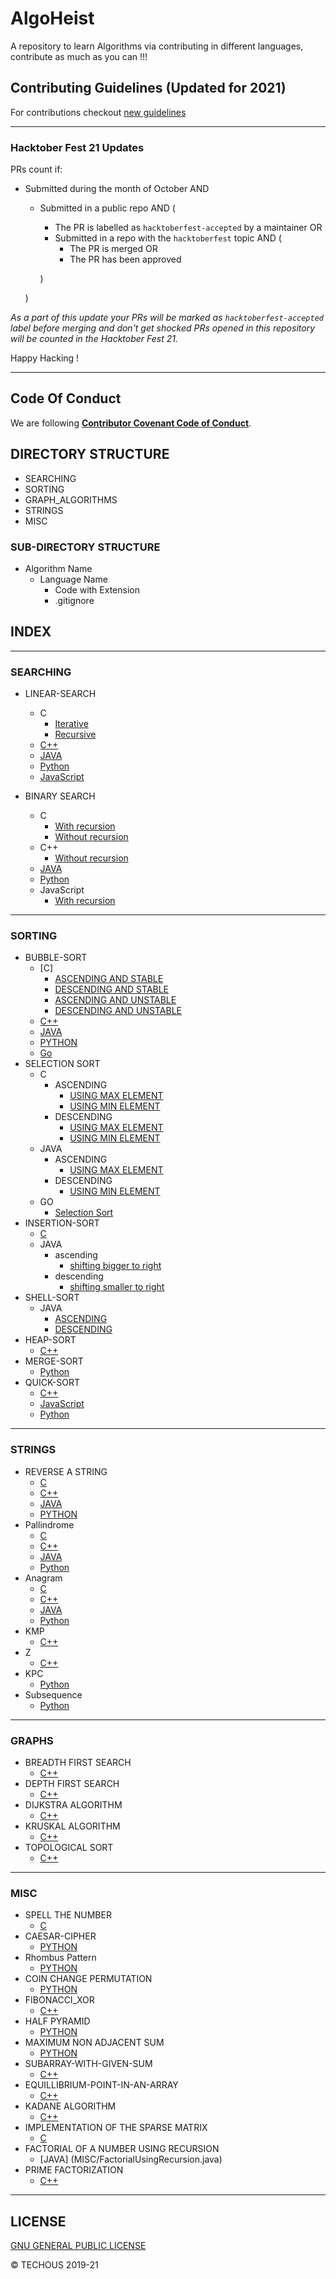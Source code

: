 # AlgoHeist

A repository to learn Algorithms via contributing in different languages, contribute as much as you can !!!

## Contributing Guidelines (Updated for 2021)

For contributions checkout [new guidelines](CONTRIBUTING.md)

***

### **Hacktober Fest 21 Updates**

PRs count if:

* Submitted during the month of October AND
  * Submitted in a public repo AND (
    * The PR is labelled as `hacktoberfest-accepted` by a maintainer
    OR
    * Submitted in a repo with the `hacktoberfest` topic AND (
      * The PR is merged
      OR
      * The PR has been approved

    )

  )

*As a part of this update your PRs will be marked as `hacktoberfest-accepted` label before merging and don't get shocked PRs opened in this repository will be counted in the Hacktober Fest 21.*

Happy Hacking !

***

## Code Of Conduct

We are following [**Contributor Covenant Code of Conduct**](.github/CODE_OF_CONDUCT.md).

## DIRECTORY STRUCTURE

* SEARCHING
* SORTING
* GRAPH_ALGORITHMS
* STRINGS
* MISC

### SUB-DIRECTORY STRUCTURE

* Algorithm Name
  * Language Name
    * Code with Extension
    * .gitignore

## INDEX

***

### SEARCHING

* LINEAR-SEARCH
  * C
    * [Iterative](SEARCHING/LINEAR-SEARCH/C/LinearSearch.c)
    * [Recursive](SEARCHING/LINEAR-SEARCH/C/recurLinearSearch.c)
  * [C++](SEARCHING/LINEAR-SEARCH/C++/linearSearch.cpp)
  * [JAVA](SEARCHING/LINEAR-SEARCH/JAVA/linearSearch.java)
  * [Python](SEARCHING/LINEAR-SEARCH/Python/linearSearch.py)
  * [JavaScript](SEARCHING/LINEAR-SEARCH/JS/LinearSearch.js)

* BINARY SEARCH
  * C
    * [With recursion](SEARCHING/BINARY-SEARCH/C/binarySearch.c)
    * [Without recursion](SEARCHING/BINARY-SEARCH/C/binarysearch.c)
  * C++
    * [Without recursion](SEARCHING/BINARY-SEARCH/C++/BinarySearch.cpp)
  * [JAVA](SEARCHING/BINARY-SEARCH/JAVA/BinarySearch.java)
  * [Python](SEARCHING/BINARY-SEARCH/Python/binarySearch.py)
  * JavaScript
    * [With recursion](SEARCHING/BINARY-SEARCH/JAVASCRIPT/BinarySearchWithRecursion.js)

***

### SORTING

* BUBBLE-SORT
  * [C]
    * [ASCENDING AND STABLE](SORTING/BUBBLE-SORT/C/bubblesort.c)
    * [DESCENDING AND STABLE](SORTING/BUBBLE-SORT/C/bubble.c)
    * [ASCENDING AND UNSTABLE](SORTING/BUBBLE-SORT/C/ascendunbubble.c)
    * [DESCENDING AND UNSTABLE](SORTING/BUBBLE-SORT/C/descendunbubble.c)
  * [C++](SORTING/BUBBLE-SORT/C++/bubblesort.cpp)
  * [JAVA](SORTING/BUBBLE-SORT/JAVA/BubbleSort.java)
  * [PYTHON](SORTING/BUBBLE-SORT/PYTHON/bubble_sort.py)
  * [Go](SORTING/BUBBLE-SORT/Go/BubbleSort.go)
* SELECTION SORT
  * C
    * ASCENDING
      * [USING MAX ELEMENT](SORTING/SELECTION-SORT/C/selection.c)
      * [USING MIN ELEMENT](SORTING/SELECTION-SORT/C/selectionsort.c)
    * DESCENDING
      * [USING MAX ELEMENT](SORTING/SELECTION-SORT/C/maxselection.c)
      * [USING MIN ELEMENT](SORTING/SELECTION-SORT/C/minselection.c)
  * JAVA
    * ASCENDING
      * [USING MAX ELEMENT](SORTING/SELECTION-SORT/JAVA/SelectionSort.java)
    * DESCENDING
      * [USING MIN ELEMENT](SORTING/SELECTION-SORT/JAVA/selectionsort.java)
  * GO
    * [Selection Sort](SORTING/SELECTION-SORT/Go/SelectionSort.go)
* INSERTION-SORT
  * [C](SORTING/INSERTION-SORT/C/insertionsort.c)
  * JAVA
    * ascending
      * [shifting bigger to right](SORTING/INSERTION-SORT/JAVA/insertionSort.java)
    * descending
      * [shifting smaller to right](SORTING/INSERTION-SORT/JAVA/InsertionSort.java)
* SHELL-SORT
  * JAVA
    * [ASCENDING](SORTING/SHELL-SORT/JAVA/ShellSort.java)
    * [DESCENDING](SORTING/SHELL-SORT/JAVA/shellSort.java)
* HEAP-SORT
  * [C++](SORTING/HEAP-SORT/C++/Heap_Sort.cpp)
* MERGE-SORT
  * [Python](SORTING/MERGE-SORT/PYTHON/Merge_Sort.py)
* QUICK-SORT
  * [C++](SORTING/QUICK-SORT/C++/QuickSort.cpp)
  * [JavaScript](SORTING/QUICK-SORT/JAVASCRIPT/QuickSort.js)
  * [Python](SORTING/QUICK-SORT/Python/animated_quick_sort.py)

***

### STRINGS

* REVERSE A STRING
  * [C](STRINGS/REVERSE-A-STRING/C/reverse-a-string.c)
  * [C++](STRINGS/REVERSE-A-STRING/C++/Reverse_String.cpp)
  * [JAVA](STRINGS/REVERSE-A-STRING/JAVA/reverseString.java)
  * [PYTHON](STRINGS/REVERSE-A-STRING/PYTHON/reverseString.py)
* Pallindrome
  * [C](STRINGS/Pallindrome/C/Pallindrome.c)
  * [C++](STRINGS/Pallindrome/C++/Pallindrome.cpp)
  * [JAVA](STRINGS/Pallindrome/JAVA/Pallindrome.java)
  * [Python](STRINGS/Pallindrome/Python/Pallindrome.py)
* Anagram
  * [C](STRINGS/Anagram/C/Anagram.c)
  * [C++](STRINGS/Anagram/C++/Anagram.cpp)
  * [JAVA](STRINGS/Anagram/JAVA/Anagram.java)
  * [Python](STRINGS/Anagram/PYTHON/Anagram.py)
* KMP
  * [C++](STRINGS/KMP/C++/KMP.cpp)
* Z
  * [C++](STRINGS/Z/C++/Z.cpp)
* KPC
  * [Python](STRINGS/printKPC/PYTHON/getKPC.ipynb)
* Subsequence
  * [Python](STRINGS/Subsequence/PYTHON/Subsequence.ipynb)

***

### GRAPHS

* BREADTH FIRST SEARCH
  * [C++](GRAPH_ALGORITHMS/C++/BFS.cpp)
* DEPTH FIRST SEARCH
  * [C++](GRAPH_ALGORITHMS/C++/DFS.cpp)
* DIJKSTRA ALGORITHM
  * [C++](GRAPH_ALGORITHMS/C++/DIJKSTRA.cpp)
* KRUSKAL ALGORITHM
  * [C++](GRAPH_ALGORITHMS/C++/KRUSKAL.cpp)
* TOPOLOGICAL SORT
  * [C++](GRAPH_ALGORITHMS/C++/topologicalSort.cpp)

***

### MISC

* SPELL THE NUMBER
  * [C](MISC/Spell-the-number/C/spell_the_number.c)
* CAESAR-CIPHER
  * [PYTHON](MISC/Caesar-Cipher/Python/caesar-cipher.py)
* Rhombus Pattern
  * [PYTHON](MISC/rhombus_patt.py)
* COIN CHANGE PERMUTATION
  * [PYTHON](MISC/Coin_Change_Permutation/PYTHON/CoinChangePer.py)
* FIBONACCI_XOR
  * [C++](MISC/Fibonacci_xor/C++/fibonacci_xor.cpp)
* HALF PYRAMID
  * [PYTHON](MISC/HALF_reverse_PYRAMID.py)
* MAXIMUM NON ADJACENT SUM
  * [PYTHON](MISC/Max_Sum/PYTHON/MaxNonAdjacentSum.py)
* SUBARRAY-WITH-GIVEN-SUM
  * [C++](MISC/subarray_with_given_sum/c++.cpp)
* EQUILLIBRIUM-POINT-IN-AN-ARRAY
  * [C++](MISC/equillibrium_point_in_array/c++.cpp)
* KADANE ALGORITHM
  * [C++](MISC/Kadane_Algorithm/C++/kadane.cpp)
* IMPLEMENTATION OF THE SPARSE MATRIX
  * [C](MISC/sparse_matrix.c)
* FACTORIAL OF A NUMBER USING RECURSION
  * [JAVA] (MISC/FactorialUsingRecursion.java)
* PRIME FACTORIZATION
  * [C++](MISC/prime_factorization/prime_factorization.cpp)

***

## LICENSE

[GNU GENERAL PUBLIC LICENSE](LICENSE)

:copyright: TECHOUS 2019-21
